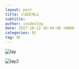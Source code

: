 ```yaml
---
layout: post
title: 小武趴地上
subtitle: 
author: iosdevlog
date: 2017-10-12 16:44:48 +0800
categories: 玩
tag: 地
---
```


![lay](https://firebasestorage.googleapis.com/v0/b/growth15-a8c59.appspot.com/o/2017%2F12%2Flay.JPG?alt=media&token=2dd33f54-55be-46d7-b2ea-993ba49c8178)

![lay2](https://firebasestorage.googleapis.com/v0/b/growth15-a8c59.appspot.com/o/2017%2F12%2Flay2.JPG?alt=media&token=5487346f-c715-4462-b7eb-78a8d0db8bd8)
